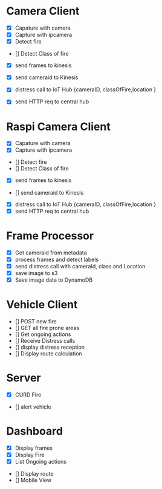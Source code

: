 
# Camera Client

- [x] Capature with camera
- [x] Capture with ipcamera
- [x] Detect fire
- [] Detect Class of fire
- [x] send frames to kinesis
- [x] send cameraid to Kinesis
- [x] distress call to IoT Hub {cameraID, classOfFire,location }
- [x] send HTTP req to central hub


# Raspi Camera Client

- [x] Capature with camera
- [x] Capture with ipcamera
- [] Detect fire
- [] Detect Class of fire
- [x] send frames to kinesis
- [] send cameraid to Kinesis
- [x] distress call to IoT Hub {cameraID, classOfFire,location }
- [x] send HTTP req to central hub

# Frame Processor
- [x] Get cameraid from metadata
- [x] process frames and detect labels
- [x] send distress call with cameraId, class and Location
- [x] save image to s3
- [x] Save image data to DynamoDB

# Vehicle Client
- [] POST new fire
- [] GET all fire prone areas
- [] Get ongoing actions
- [] Receive Distress calls
- [] display distress reception
- [] Display route calculation

# Server
- [x] CURD Fire
- [] alert vehicle
# Dashboard
- [x] Display frames
- [x] Display Fire
- [x] List Ongoing actions
- [] Display route
- [] Mobile View